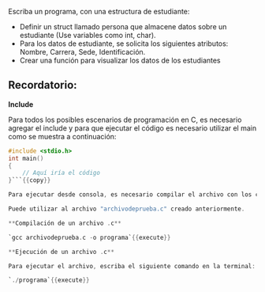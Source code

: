 Escriba un programa, con una estructura de estudiante:
 - Definir un struct llamado persona que almacene datos sobre un estudiante (Use variables como int,  char).
 - Para los datos de estudiante, se solicita los siguientes atributos: Nombre, Carrera, Sede, Identificación.
 - Crear una función para visualizar los datos de los estudiantes













## Recordatorio:

**Include**

Para todos los posibles escenarios de programación en C, es necesario agregar el include y para que ejecutar el código es necesario utilizar el main como se muestra a continuación: 

```C
#include <stdio.h>
int main()
{
    // Aquí iría el código
}```{{copy}}

Para ejecutar desde consola, es necesario compilar el archivo con los cambios realizados:

Puede utilizar al archivo "archivodeprueba.c" creado anteriormente. 

**Compilación de un archivo .c**

`gcc archivodeprueba.c -o programa`{{execute}}

**Ejecución de un archivo .c**

Para ejecutar el archivo, escriba el siguiente comando en la terminal:

`./programa`{{execute}}

